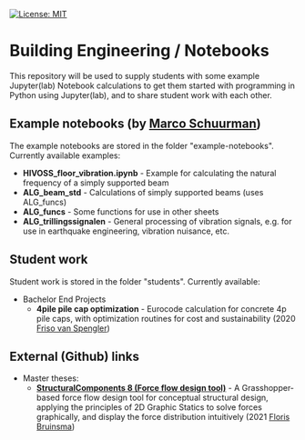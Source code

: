 [![License: MIT](https://img.shields.io/badge/License-MIT-informational.svg)](https://github.com/TUDelft-CITG/BE-notebooks/blob/master/LICENSE.txt)

# Building Engineering / Notebooks

This repository will be used to supply students with some example Jupyter(lab) Notebook calculations to get them started with programming in Python using Jupyter(lab), and to share student work with each other.


## Example notebooks (by [Marco Schuurman](https://github.com/marcoschuurman))

The example notebooks are stored in the folder "example-notebooks". Currently available examples:
* **HIVOSS_floor_vibration.ipynb** - Example for calculating the natural frequency of a simply supported beam
* **ALG_beam_std** - Calculations of simply supported beams (uses ALG_funcs)
* **ALG_funcs** - Some functions for use in other sheets
* **ALG_trillingssignalen** - General processing of vibration signals, e.g. for use in earthquake engineering, vibration nuisance, etc.

## Student work

Student work is stored in the folder "students". Currently available:
* Bachelor End Projects
  * **4pile pile cap optimization** - Eurocode calculation for concrete 4p pile caps, with optimization routines for cost and sustainability (2020 [Friso van Spengler](https://github.com/Frisovanspengler))

## External (Github) links
* Master theses:
  * **[StructuralComponents 8 (Force flow design tool)](https://github.com/FlorisWL/Graduation-BE)** - A Grasshopper-based force flow design tool for conceptual structural design, applying the principles of 2D Graphic Statics to solve forces graphically, and display the force distribution intuitively (2021 [Floris Bruinsma](https://github.com/FlorisWL))
